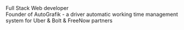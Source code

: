 <div style="font-size: 1,2em">Full Stack Web developer</div>
<div>Founder of AutoGrafik - a driver automatic working time management system for Uber & Bolt & FreeNow partners</div>
